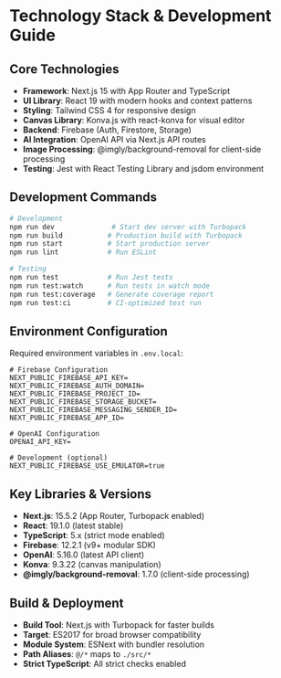 # Technology Stack & Development Guide

## Core Technologies

- **Framework**: Next.js 15 with App Router and TypeScript
- **UI Library**: React 19 with modern hooks and context patterns
- **Styling**: Tailwind CSS 4 for responsive design
- **Canvas Library**: Konva.js with react-konva for visual editor
- **Backend**: Firebase (Auth, Firestore, Storage)
- **AI Integration**: OpenAI API via Next.js API routes
- **Image Processing**: @imgly/background-removal for client-side processing
- **Testing**: Jest with React Testing Library and jsdom environment

## Development Commands

```bash
# Development
npm run dev              # Start dev server with Turbopack
npm run build           # Production build with Turbopack
npm run start           # Start production server
npm run lint            # Run ESLint

# Testing
npm run test            # Run Jest tests
npm run test:watch      # Run tests in watch mode
npm run test:coverage   # Generate coverage report
npm run test:ci         # CI-optimized test run
```

## Environment Configuration

Required environment variables in `.env.local`:
```env
# Firebase Configuration
NEXT_PUBLIC_FIREBASE_API_KEY=
NEXT_PUBLIC_FIREBASE_AUTH_DOMAIN=
NEXT_PUBLIC_FIREBASE_PROJECT_ID=
NEXT_PUBLIC_FIREBASE_STORAGE_BUCKET=
NEXT_PUBLIC_FIREBASE_MESSAGING_SENDER_ID=
NEXT_PUBLIC_FIREBASE_APP_ID=

# OpenAI Configuration
OPENAI_API_KEY=

# Development (optional)
NEXT_PUBLIC_FIREBASE_USE_EMULATOR=true
```

## Key Libraries & Versions

- **Next.js**: 15.5.2 (App Router, Turbopack enabled)
- **React**: 19.1.0 (latest stable)
- **TypeScript**: 5.x (strict mode enabled)
- **Firebase**: 12.2.1 (v9+ modular SDK)
- **OpenAI**: 5.16.0 (latest API client)
- **Konva**: 9.3.22 (canvas manipulation)
- **@imgly/background-removal**: 1.7.0 (client-side processing)

## Build & Deployment

- **Build Tool**: Next.js with Turbopack for faster builds
- **Target**: ES2017 for broad browser compatibility
- **Module System**: ESNext with bundler resolution
- **Path Aliases**: `@/*` maps to `./src/*`
- **Strict TypeScript**: All strict checks enabled